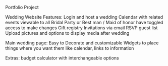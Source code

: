 Portfolio Project

Wedding Website
Features:
Login and host a wedding
Calendar with related events viewable to all
Bridal Party or Best man / Maid of honor have toggled access to make changes
Gift registry
Invitations via email
RSVP guest list
Upload pictures and options to display media after wedding

Main wedding page:
Easy to Decorate and customizable
Widgets to place things where you want them like calendar, links to information

Extras:
budget calculator with interchangeable options

